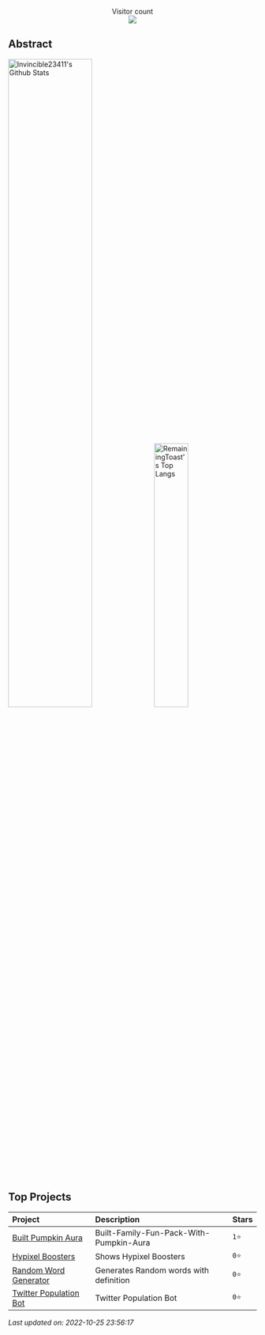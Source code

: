 <p align="center"> 
  Visitor count<br>
  <img src="https://profile-counter.glitch.me/Invincible23411/count.svg" />
</p>

## Abstract
<p>
  <img src="https://github-readme-stats.vercel.app/api?username=Invincible23411&show_icons=true&hide_border=true" alt="Invincible23411's Github Stats" width="58%" />
  <img src="https://github-readme-stats.vercel.app/api/top-langs/?username=Invincible23411&layout=compact&hide_border=true&langs_count=10" alt="RemainingToast's Top Langs" width="37%" /> 
</p>

## Top Projects
|Project|Description|Stars|
|:--|:--|:--|
|[Built Pumpkin Aura](https://github.com/Invincible23411/Built-Family-fun-pack-with-Pumpkin-aura)|Built-Family-Fun-Pack-With-Pumpkin-Aura|`1⭐`|
|[Hypixel Boosters](https://github.com/Invincible23411/Hypixel-Boosters)|Shows Hypixel Boosters|`0⭐`|
|[Random Word Generator](https://github.com/Invincible23411/Random-Word-Generator)|Generates Random words with definition|`0⭐`|
|[Twitter Population Bot](https://github.com/Invincible23411/PopulationBot)|Twitter Population Bot|`0⭐`|

*Last updated on: 2022-10-25 23:56:17*
